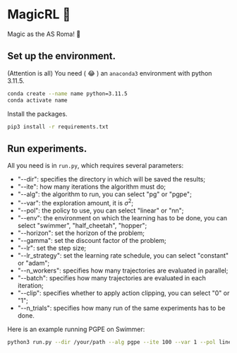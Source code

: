 # MagicRL :rocket:
Magic as the AS Roma! :wolf:

## Set up the environment.
(Attention is all) You need ( :joy: ) an `anaconda3` environment with python 3.11.5.
```bash
conda create --name name python=3.11.5
conda activate name
```

Install the packages.
```bash
pip3 install -r requirements.txt
```

## Run experiments.
All you need is in `run.py`, which requires several parameters:
- "--dir": specifies the directory in which will be saved the results;
- "--ite": how many iterations the algorithm must do;
- "--alg": the algorithm to run, you can select "pg" or "pgpe";
- "--var": the exploration amount, it is $\sigma^2$;
- "--pol": the policy to use, you can select "linear" or "nn";
- "--env": the environment on which the learning has to be done, you can select "swimmer", "half_cheetah", "hopper";
- "--horizon": set the horizon of the problem;
- "--gamma": set the discount factor of the problem;
- "--lr": set the step size;
- "--lr_strategy": set the learning rate schedule, you can select "constant" or "adam";
- "--n_workers": specifies how many trajectories are evaluated in parallel;
- "--batch": specifies how many trajectories are evaluated in each iteration;
- "--clip": specifies whether to apply action clipping, you can select "0" or "1";
- "--n_trials": specifies how many run of the same experiments has to be done.

Here is an example running PGPE on Swimmer:
```bash
python3 run.py --dir /your/path --alg pgpe --ite 100 --var 1 --pol linear --env swimmer --horizon 100 --gamma 1 --lr 0.1 --lr_strategy adam --n_workers 6 --clip 1 --batch 30 --n_trials 1
```


